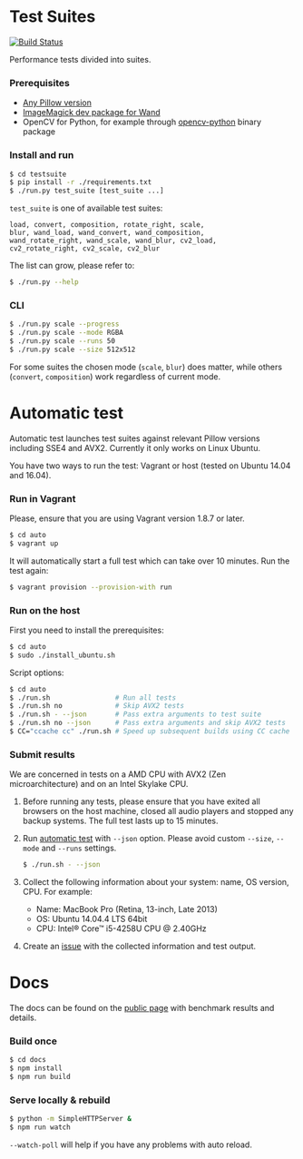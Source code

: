 # Test Suites

[![Build Status](https://api.travis-ci.org/python-pillow/pillow-perf.svg?branch=master)](https://travis-ci.org/python-pillow/pillow-perf)

Performance tests divided into suites.

### Prerequisites

* [Any Pillow version](https://pillow.readthedocs.io/en/latest/installation.html#basic-installation)
* [ImageMagick dev package for Wand](http://docs.wand-py.org/en/0.4.4/#requirements)
* OpenCV for Python, for example through
[opencv-python](https://pypi.org/project/opencv-python/) binary package

### Install and run

```bash
$ cd testsuite
$ pip install -r ./requirements.txt
$ ./run.py test_suite [test_suite ...]
```

`test_suite` is one of available test suites:

```
load, convert, composition, rotate_right, scale,
blur, wand_load, wand_convert, wand_composition,
wand_rotate_right, wand_scale, wand_blur, cv2_load,
cv2_rotate_right, cv2_scale, cv2_blur
```

The list can grow, please refer to:

```bash
$ ./run.py --help
```

### CLI

```bash
$ ./run.py scale --progress
$ ./run.py scale --mode RGBA
$ ./run.py scale --runs 50
$ ./run.py scale --size 512x512
```

For some suites the chosen mode (`scale`, `blur`) does matter,
while others (`convert`, `composition`) work regardless of current mode.


# Automatic test

Automatic test launches test suites against relevant Pillow versions
including SSE4 and AVX2.
Currently it only works on Linux Ubuntu.

You have two ways to run the test:
Vagrant or host (tested on Ubuntu 14.04 and 16.04).

### Run in Vagrant

Please, ensure that you are using Vagrant version 1.8.7 or later.

```bash
$ cd auto
$ vagrant up
```

It will automatically start a full test
which can take over 10 minutes.
Run the test again:

```bash
$ vagrant provision --provision-with run
```

### Run on the host

First you need to install the prerequisites:

```bash
$ cd auto
$ sudo ./install_ubuntu.sh
```

Script options:

```bash
$ cd auto
$ ./run.sh                # Run all tests
$ ./run.sh no             # Skip AVX2 tests
$ ./run.sh - --json       # Pass extra arguments to test suite
$ ./run.sh no --json      # Pass extra arguments and skip AVX2 tests
$ CC="ccache cc" ./run.sh # Speed up subsequent builds using CC cache
```

### Submit results

We are concerned in tests on a AMD CPU with AVX2 (Zen microarchitecture)
and on an Intel Skylake CPU.

1. Before running any tests, please ensure that
you have exited all browsers on the host machine,
closed all audio players and stopped any backup systems.
The full test lasts up to 15 minutes.

2. Run [automatic test](#automatic-test) with `--json` option.
Please avoid custom `--size`, `--mode` and `--runs` settings.

    ```bash
    $ ./run.sh - --json
    ```

3. Collect the following information about your system:
name, OS version, CPU. For example:

    * Name: MacBook Pro (Retina, 13-inch, Late 2013)
    * OS: Ubuntu 14.04.4 LTS 64bit
    * CPU: Intel® Core™ i5-4258U CPU @ 2.40GHz

4. Create an [issue](https://github.com/python-pillow/pillow-perf/issues)
with the collected information and test output.


# Docs

The docs can be found on the [public page](https://python-pillow.org/pillow-perf/)
with benchmark results and details.

### Build once

```bash
$ cd docs
$ npm install
$ npm run build
```

### Serve locally & rebuild

```bash
$ python -m SimpleHTTPServer &
$ npm run watch
```

`--watch-poll` will help if you have any problems with auto reload.
